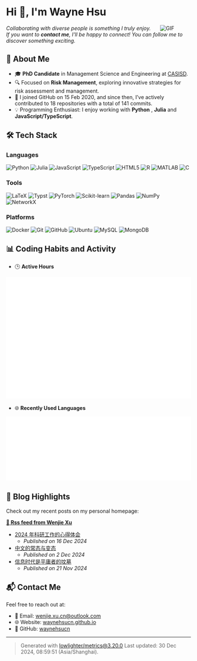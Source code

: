 <h1 align="left">Hi 👋, I'm Wayne Hsu</h1>

<img align="right" alt="GIF" src="https://media.giphy.com/media/LnQjpWaON8nhr21vNW/giphy.gif" width="84" title="Hi">

<em><p align="left">
    Collaborating with diverse people is something I truly enjoy. <br> If you want to <b>contact me</b>, I'll be happy to connect! You can follow me to discover something exciting.
</p></em>

## 📝 About Me

- 🎓 **PhD Candidate** in Management Science and Engineering at [CASISD](http://www.casisd.cn/).
- 🔍 Focused on **Risk Management**, exploring innovative strategies for risk assessment and management.
- 📅 I joined GitHub on 15 Feb 2020, and since then, I’ve actively contributed to 18 repositories with a total of 141 commits.
- 💡 Programming Enthusiast: I enjoy working with **Python** , **Julia** and **JavaScript/TypeScript**.

## 🛠️ Tech Stack

### Languages

![Python](https://img.shields.io/badge/Python-3670A0?style=flat-square&logo=python&logoColor=ffdd54)
![Julia](https://img.shields.io/badge/Julia-3670A0?style=flat-square&logo=Julia)
![JavaScript](https://img.shields.io/badge/JavaScript-F7DF1E?style=flat-square&logo=javascript&logoColor=black)
![TypeScript](https://img.shields.io/badge/TypeScript-007ACC?style=flat-square&logo=typescript&logoColor=white)
![HTML5](https://img.shields.io/badge/HTML5-E34F26?style=flat-square&logo=html5&logoColor=white)
![R](https://img.shields.io/badge/R-276DC3?style=flat-square&logo=r&logoColor=white)
![MATLAB](https://img.shields.io/badge/MATLAB-0076A8?style=flat-square&logo=mathworks&logoColor=white)
![C](https://img.shields.io/badge/C-00599C?style=flat-square&logo=c&logoColor=white)

### Tools

![LaTeX](https://img.shields.io/badge/LaTeX-008080?style=flat-square&logo=latex&logoColor=white)
![Typst](https://img.shields.io/badge/Typst-181717?style=flat-square&logo=latex&logoColor=white)
![PyTorch](https://img.shields.io/badge/PyTorch-EE4C2C?style=flat-square&logo=pytorch&logoColor=white)
![Scikit-learn](https://img.shields.io/badge/Scikit--Learn-F7931E?style=flat-square&logo=scikit-learn&logoColor=white)
![Pandas](https://img.shields.io/badge/Pandas-150458?style=flat-square&logo=pandas&logoColor=white)
![NumPy](https://img.shields.io/badge/NumPy-013243?style=flat-square&logo=numpy&logoColor=white)
![NetworkX](https://img.shields.io/badge/NetworkX-333333?style=flat-square&logo=python&logoColor=white)

### Platforms

![Docker](https://img.shields.io/badge/Docker-2496ED?style=flat-square&logo=docker&logoColor=white)
![Git](https://img.shields.io/badge/Git-F05032?style=flat-square&logo=git&logoColor=white)
![GitHub](https://img.shields.io/badge/GitHub-181717?style=flat-square&logo=github&logoColor=white)
![Ubuntu](https://img.shields.io/badge/Ubuntu-E95420?style=flat-square&logo=ubuntu&logoColor=white)
![MySQL](https://img.shields.io/badge/MySQL-4479A1?style=flat-square&logo=mysql&logoColor=white)
![MongoDB](https://img.shields.io/badge/MongoDB-47A248?style=flat-square&logo=mongodb&logoColor=white)

## 📊 Coding Habits and Activity

- 🕒 **Active Hours**

<img src="https://github.com/WayneHsuCN/WayneHsuCN/blob/main/.cache/habits.svg">

- 🌐 **Recently Used Languages**

<img src="https://github.com/WayneHsuCN/WayneHsuCN/blob/main/.cache/languages.svg">

## 📝 Blog Highlights

Check out my recent posts on my personal homepage:

**[🗼 Rss feed from Wenjie Xu](https://waynehsucn.github.io//)**
* [2024 年科研工作的心得体会](https://waynehsucn.github.io//blog/2024/2024%E5%B9%B4%E7%A7%91%E7%A0%94%E5%B7%A5%E4%BD%9C%E7%9A%84%E5%BF%83%E5%BE%97%E4%BD%93%E4%BC%9A/)
  * *Published on 16 Dec 2024*
* [中文的常态与变态](https://waynehsucn.github.io//blog/2024/%E4%B8%AD%E6%96%87%E7%9A%84%E5%B8%B8%E6%80%81%E4%B8%8E%E5%8F%98%E6%80%81/)
  * *Published on 2 Dec 2024*
* [信息时代是平庸者的坟墓](https://waynehsucn.github.io//blog/2024/%E4%BF%A1%E6%81%AF%E6%97%B6%E4%BB%A3%E6%98%AF%E5%B9%B3%E5%BA%B8%E8%80%85%E7%9A%84%E5%9D%9F%E5%A2%93/)
  * *Published on 21 Nov 2024*


## 📬 Contact Me

Feel free to reach out at:

- 📧 Email: [wenjie.xu.cn@outlook.com](mailto:wenjie.xu.cn@outlook.com)  
- 🌐 Website: [waynehsucn.github.io](https://waynehsucn.github.io/)  
- 📖 GitHub: [waynehsucn](https://github.com/waynehsucn)

----

> Generated with [lowlighter/metrics@3.20.0](https://github.com/lowlighter/metrics)
> Last updated: 30 Dec 2024, 08:59:51 (Asia/Shanghai).
